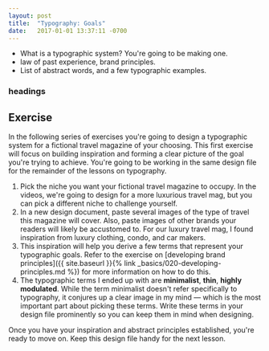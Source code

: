 ```yaml
---
layout: post
title:  "Typography: Goals"
date:   2017-01-01 13:37:11 -0700
---
```

* What is a typographic system? You're going to be making one.
* law of past experience, brand principles.
* List of abstract words, and a few typographic examples.

### headings

<!--more-->
## Exercise
In the following series of exercises you're going to design a typographic system for a fictional travel magazine of your choosing. This first exercise will focus on building inspiration and forming a clear picture of the goal you're trying to achieve. You're going to be working in the same design file for the remainder of the lessons on typography.

1. Pick the niche you want your fictional travel magazine to occupy. In the videos, we're going
to design for a more luxurious travel mag, but you can pick a different niche to challenge yourself.
2. In a new design document, paste several images of the type of travel this magazine will
cover. Also, paste images of other brands your readers will likely be accustomed to.
For our luxury travel mag, I found inspiration from luxury clothing, condo, and car makers.
3. This inspiration will help you derive a few terms that represent your typographic goals. Refer to the exercise
on [developing brand principles]({{ site.baseurl }}{% link _basics/020-developing-principles.md %})
for more information on how to do this.
4. The typographic terms I ended up with are **minimalist**, **thin**, **highly modulated**. While the term minimalist doesn't refer specifically to typography, it conjures up a clear image in my mind — which is the most important part about picking these terms. Write these terms in your design file prominently so you can keep them in mind when designing.

Once you have your inspiration and abstract principles established, you're ready to move on. Keep this design file handy for the next lesson.
